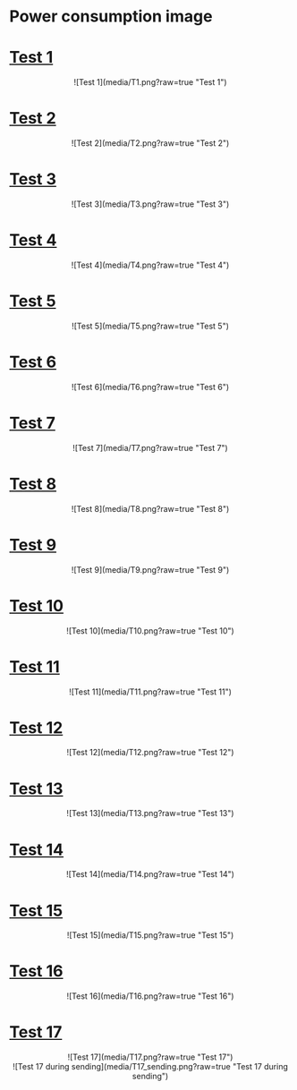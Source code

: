 # Power consumption image

# [Test 1](https://senk.nicolasferraresso.dev/#/power_consumption?id=test-1)
<center>![Test 1](media/T1.png?raw=true "Test 1")</center>

# [Test 2](https://senk.nicolasferraresso.dev/#/power_consumption?id=test-2)
<center>![Test 2](media/T2.png?raw=true "Test 2")</center>

# [Test 3](https://senk.nicolasferraresso.dev/#/power_consumption?id=test-3)
<center>![Test 3](media/T3.png?raw=true "Test 3")</center>

# [Test 4](https://senk.nicolasferraresso.dev/#/power_consumption?id=test-4)
<center>![Test 4](media/T4.png?raw=true "Test 4")</center>

# [Test 5](https://senk.nicolasferraresso.dev/#/power_consumption?id=test-5)
<center>![Test 5](media/T5.png?raw=true "Test 5")</center>

# [Test 6](https://senk.nicolasferraresso.dev/#/power_consumption?id=test-6)
<center>![Test 6](media/T6.png?raw=true "Test 6")</center>

# [Test 7](https://senk.nicolasferraresso.dev/#/power_consumption?id=test-7)
<center>![Test 7](media/T7.png?raw=true "Test 7")</center>

# [Test 8](https://senk.nicolasferraresso.dev/#/power_consumption?id=test-8)
<center>![Test 8](media/T8.png?raw=true "Test 8")</center>

# [Test 9](https://senk.nicolasferraresso.dev/#/power_consumption?id=test-9)
<center>![Test 9](media/T9.png?raw=true "Test 9")</center>

# [Test 10](https://senk.nicolasferraresso.dev/#/power_consumption?id=test-10)
<center>![Test 10](media/T10.png?raw=true "Test 10")</center>

# [Test 11](https://senk.nicolasferraresso.dev/#/power_consumption?id=test-11)
<center>![Test 11](media/T11.png?raw=true "Test 11")</center>

# [Test 12](https://senk.nicolasferraresso.dev/#/power_consumption?id=test-12)
<center>![Test 12](media/T12.png?raw=true "Test 12")</center>

# [Test 13](https://senk.nicolasferraresso.dev/#/power_consumption?id=test-13)
<center>![Test 13](media/T13.png?raw=true "Test 13")</center>

# [Test 14](https://senk.nicolasferraresso.dev/#/power_consumption?id=test-14)
<center>![Test 14](media/T14.png?raw=true "Test 14")</center>

# [Test 15](https://senk.nicolasferraresso.dev/#/power_consumption?id=test-15)
<center>![Test 15](media/T15.png?raw=true "Test 15")</center>

# [Test 16](https://senk.nicolasferraresso.dev/#/power_consumption?id=test-16)
<center>![Test 16](media/T16.png?raw=true "Test 16")</center>

# [Test 17](https://senk.nicolasferraresso.dev/#/power_consumption?id=test-17)
<center>![Test 17](media/T17.png?raw=true "Test 17")</center>
<center>![Test 17 during sending](media/T17_sending.png?raw=true "Test 17 during sending")</center>
